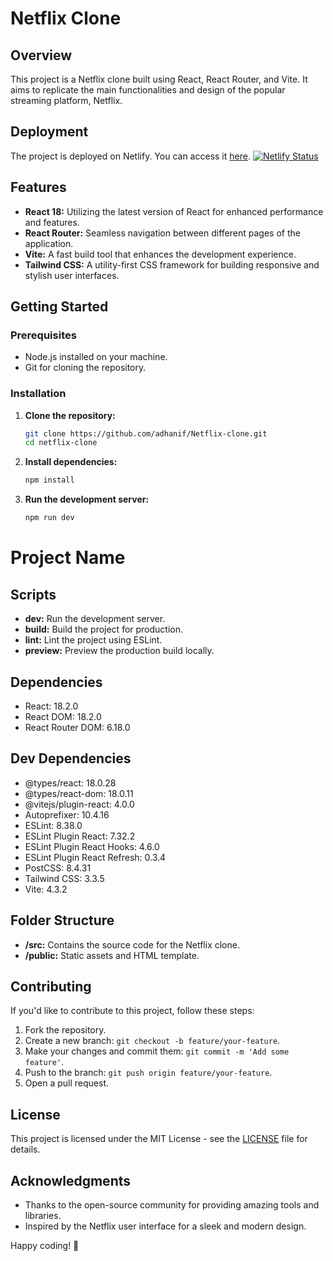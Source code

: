 # Netflix Clone

## Overview

This project is a Netflix clone built using React, React Router, and Vite. It aims to replicate the main functionalities and design of the popular streaming platform, Netflix.

## Deployment

The project is deployed on Netlify. You can access it [here](https://netflix-clone-new-me.netlify.app/). [![Netlify Status](https://api.netlify.com/api/v1/badges/660cabc3-c87b-46d9-b2f1-dd516f833ce6/deploy-status)](https://netflix-clone-new-me.netlify.app/)

## Features

- **React 18:** Utilizing the latest version of React for enhanced performance and features.
- **React Router:** Seamless navigation between different pages of the application.
- **Vite:** A fast build tool that enhances the development experience.
- **Tailwind CSS:** A utility-first CSS framework for building responsive and stylish user interfaces.

## Getting Started

### Prerequisites

- Node.js installed on your machine.
- Git for cloning the repository.

### Installation

1. **Clone the repository:**
   ```bash
   git clone https://github.com/adhanif/Netflix-clone.git
   cd netflix-clone

   ```
2. **Install dependencies:**
   ```bash
   npm install

   ```
3. **Run the development server:**
   ```bash
   npm run dev
   ```

# Project Name

## Scripts

- **dev:** Run the development server.
- **build:** Build the project for production.
- **lint:** Lint the project using ESLint.
- **preview:** Preview the production build locally.

## Dependencies

- React: 18.2.0
- React DOM: 18.2.0
- React Router DOM: 6.18.0

## Dev Dependencies

- @types/react: 18.0.28
- @types/react-dom: 18.0.11
- @vitejs/plugin-react: 4.0.0
- Autoprefixer: 10.4.16
- ESLint: 8.38.0
- ESLint Plugin React: 7.32.2
- ESLint Plugin React Hooks: 4.6.0
- ESLint Plugin React Refresh: 0.3.4
- PostCSS: 8.4.31
- Tailwind CSS: 3.3.5
- Vite: 4.3.2

## Folder Structure

- **/src:** Contains the source code for the Netflix clone.
- **/public:** Static assets and HTML template.

## Contributing

If you'd like to contribute to this project, follow these steps:

1. Fork the repository.
2. Create a new branch: `git checkout -b feature/your-feature`.
3. Make your changes and commit them: `git commit -m 'Add some feature'`.
4. Push to the branch: `git push origin feature/your-feature`.
5. Open a pull request.

## License

This project is licensed under the MIT License - see the [LICENSE](LICENSE) file for details.

## Acknowledgments

- Thanks to the open-source community for providing amazing tools and libraries.
- Inspired by the Netflix user interface for a sleek and modern design.

Happy coding! 🚀
